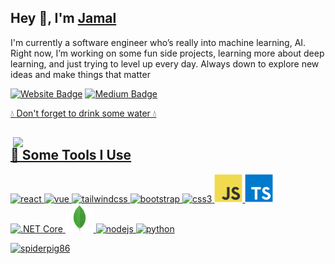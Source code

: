 <h2>Hey 👋, I'm <a href="#">Jamal</a></h2>
<p>I'm currently a software engineer who’s really into machine learning, AI. Right now, I’m working on some fun side projects, learning more about deep learning, and just trying to level up every day. Always down to explore new ideas and make things that matter </p>

<p><a href="https://jamalidaissa.vercel.app/"><img src="https://img.shields.io/badge/-website-4E69C8?style=flat-square&amp;labelColor=4E69C8&amp;logo=Firefox&amp;link=https://jamalidaissa.vercel.app/" alt="Website Badge"></a> <a href="https://www.linkedin.com/in/jamal-idaissa/"><img src="https://custom-icon-badges.demolab.com/badge/LinkedIn-0A66C2?logo=linkedin-white&logoColor=fff" alt="Medium Badge"></a> <a href="https://www.linkedin.com/in/serbis/">
<p>💧 Don't forget to drink some water 💧</p>
<img align="right" width="500px" src="https://user-images.githubusercontent.com/58959408/232639433-cb0aea21-66f0-4508-a771-85e2089c5a87.gif" />


<h2>🚀 Some Tools I Use</h2>
<p align="left">
<img src="https://cdn.jsdelivr.net/gh/devicons/devicon@latest/icons/react/react-original.svg" alt="react" width="45" height="45" />
<img src="https://cdn.jsdelivr.net/gh/devicons/devicon@latest/icons/vuejs/vuejs-original.svg" alt="vue" width="45" height="45" />
<img src="https://cdn.jsdelivr.net/gh/devicons/devicon@latest/icons/tailwindcss/tailwindcss-original.svg" alt="tailwindcss" width="45" height="45" />
<img src="https://cdn.jsdelivr.net/gh/devicons/devicon@latest/icons/bootstrap/bootstrap-original.svg" alt="bootstrap" width="45" height="45" />
<img src="https://cdn.jsdelivr.net/gh/devicons/devicon@latest/icons/css3/css3-original.svg" alt="css3" width="45" height="45" />
<img src="https://raw.githubusercontent.com/devicons/devicon/master/icons/javascript/javascript-original.svg" alt="javascript" width="45" height="45" />
<img src="https://raw.githubusercontent.com/devicons/devicon/master/icons/typescript/typescript-original.svg" alt="typescript" width="45" height="45" />
<img src="https://cdn.jsdelivr.net/gh/devicons/devicon@latest/icons/dotnetcore/dotnetcore-original.svg" alt=".NET Core" width="45" height="45" />
<img src="https://raw.githubusercontent.com/devicons/devicon/master/icons/mongodb/mongodb-original.svg" alt="mongodb" width="45" height="45" />
<img src="https://cdn.jsdelivr.net/gh/devicons/devicon@latest/icons/nodejs/nodejs-original.svg" alt="nodejs" width="45" height="45" />
<img src="https://cdn.jsdelivr.net/gh/devicons/devicon@latest/icons/python/python-original.svg" alt="python" width="45" height="45" />

</p>
<img src="https://github-readme-stats.vercel.app/api?username=id-ja&show_icons=true&count_private=true" alt="spiderpig86" />
